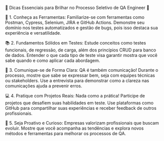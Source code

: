 🌟 Dicas Essenciais para Brilhar no Processo Seletivo de QA Engineer 🌟

🔎 1. Conheça as Ferramentas: Familiarize-se com ferramentas como Postman, Cypress, Selenium, JIRA e GitHub Actions. Demonstre seu domínio nos testes automatizados e gestão de bugs, pois isso destaca sua experiência e versatilidade.

📚 2. Fundamentos Sólidos em Testes: Estude conceitos como testes funcionais, de regressão, de carga, além dos princípios CRUD para banco de dados. Entender o que cada tipo de teste visa garantir mostra que você sabe quando e como aplicar cada abordagem.

💬 3. Comunique-se de Forma Clara: QA é também comunicação! Durante o processo, mostre que sabe se expressar bem, seja com equipes técnicas ou stakeholders. Use a entrevista para demonstrar como a clareza nas comunicações ajuda a prevenir erros.

💻 4. Pratique com Projetos Reais: Nada como a prática! Participe de projetos que desafiem suas habilidades em teste. Use plataformas como GitHub para compartilhar suas experiências e receber feedback de outros profissionais.

🚀 5. Seja Proativo e Curioso: Empresas valorizam profissionais que buscam evoluir. Mostre que você acompanha as tendências e explora novos métodos e ferramentas para melhorar os processos de QA.